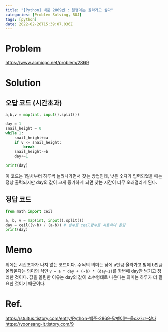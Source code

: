 ```yaml
---
title: "[Python] 백준 2869번 : 달팽이는 올라가고 싶다"
categories: [Problem Solving, BOJ]
tags: [python]
date: 2022-02-26T15:39:07.036Z
---
```

# Problem
<https://www.acmicpc.net/problem/2869>

# Solution
## 오답 코드 (시간초과)
```py
a,b,v = map(int, input().split())

day = 1
snail_height = 0
while 1:
    snail_height+=a
    if v <= snail_height:
        break
    snail_height-=b
    day+=1

print(day)
```
이 코드는 1일차부터 하루씩 늘려나가면서 찾는 방법인데, 낮은 숫자가 입력되었을 때는 정상 출력되지만 day의 값이 크게 증가하게 되면 찾는 시간이 너무 오래걸리게 된다.

## 정답 코드
```py
from math import ceil

a, b, v = map(int, input().split())
day = ceil((v-b) / (a-b)) # 실수를 ceil함수를 사용하여 올림
print(day)
```

# Memo
위에는 시간초과가 나지 않는 코드이다. 수식의 의미는 낮에 a만큼 올라가고 밤에 b만큼 올라온다는 의미의 식인 `v = a * day + (-b) * (day-1)`를 좌변에 day만 남기고 정리한 것이다. 값을 올림한 이유는 day의 값이 소수형태로 나온다는 의미는 하루가 더 필요한 것이기 때문이다.

# Ref.
<https://stultus.tistory.com/entry/Python-백준-2869-달팽이는-올라가고-싶다>  
<https://yoonsang-it.tistory.com/9>